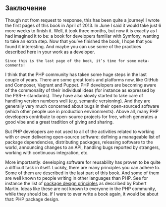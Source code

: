 ## Заключение

Though not from request to response, this has been quite a journey! I wrote the first pages of this
book in April of 2013. In June I said it would take just 6 more weeks to finish it. Well, it took three
months, but now it is exactly as I had imagined it to be: a book for developers familiar with Symfony,
wanting to take an extra step. Now that you’ve finished the book, I hope that you found it interesting.
And maybe you can use some of the practices described here in your work as a developer.

    Since this is the last page of the book, it’s time for some meta-comments!

I think that the PHP community has taken some huge steps in the last couple of years. There are
some great tools and platforms now, like GitHub and Composer, Vagrant and Puppet. PHP developers
are becoming aware of the commonality of their individual ideas (for instance as expressed by the
PSR-* standards). They have also slowly started to take care of handling version numbers well (e.g.
semantic versioning). And they are generally very much concerned about bugs in their open-sourced
software (which other people use in production environments). Above all, many PHP developers
contribute to open-source projects for free, which generates a good vibe and a great tradition of
giving and sharing.

But PHP developers are not used to all of the activities related to working with or even delivering
open-source software: defining a manageable list of package dependencies, distributing packages,
releasing software to the world, announcing changes to an API, handling bugs reported by strangers,
working with continuous integration, etc.

More importantly: developing software for reusability has proven to be quite a difficult task in
itself. Luckily, there are many principles you can adhere to. Some of them are described in the last
part of this book. And some of them are well known to people writing in other languages than PHP.
See for instance the list of [package design principles](http://butunclebob.com/ArticleS.UncleBob.PrinciplesOfOod) 
as described by Robert Martin. Ideas like these are not known to everyone in the PHP community, while they should be. 
If I were to ever write a book again, it would be about that: PHP package design.